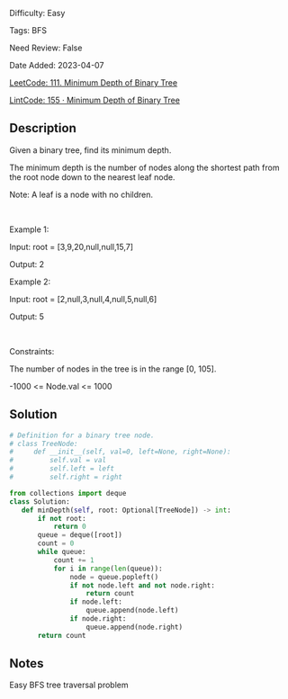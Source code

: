 Difficulty: Easy

Tags: BFS

Need Review: False

Date Added: 2023-04-07

[LeetCode: 111. Minimum Depth of Binary Tree](https://leetcode.com/problems/minimum-depth-of-binary-tree/)

[LintCode: 155 · Minimum Depth of Binary Tree](https://lintcode.com/problem/155 )

## Description 

Given a binary tree, find its minimum depth.

The minimum depth is the number of nodes along the shortest path from the root node down to the nearest leaf node.

Note: A leaf is a node with no children.

 

Example 1:





Input: root = [3,9,20,null,null,15,7]

Output: 2



Example 2:



Input: root = [2,null,3,null,4,null,5,null,6]

Output: 5



 

Constraints:



The number of nodes in the tree is in the range [0, 105].

-1000 <= Node.val <= 1000



## Solution 
 ```python 
# Definition for a binary tree node.
# class TreeNode:
#     def __init__(self, val=0, left=None, right=None):
#         self.val = val
#         self.left = left
#         self.right = right

from collections import deque
class Solution:
    def minDepth(self, root: Optional[TreeNode]) -> int:
        if not root:
            return 0
        queue = deque([root])
        count = 0
        while queue:
            count += 1
            for i in range(len(queue)):
                node = queue.popleft()
                if not node.left and not node.right:
                    return count
                if node.left:
                    queue.append(node.left)
                if node.right:
                    queue.append(node.right)
        return count
 ``` 
## Notes
Easy BFS tree traversal problem